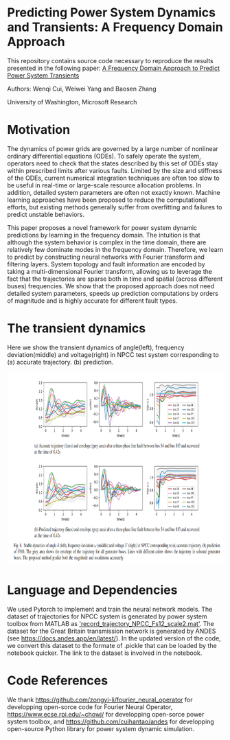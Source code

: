 # Predicting Power System Dynamics and Transients: A Frequency Domain Approach
This repository contains source code necessary to reproduce the results presented in the following paper:
[A Frequency Domain Approach to Predict Power System Transients](https://ieeexplore.ieee.org/abstract/document/10078020)  

Authors: Wenqi Cui, Weiwei Yang and Baosen Zhang  

University of Washington, Microsoft Research 


# Motivation
The dynamics of power grids are governed by a large number of nonlinear ordinary differential equations (ODEs). To safely operate the system, operators need to check that the states described by this set of ODEs stay within prescribed limits after various faults. Limited by the size and stiffness of the ODEs, current numerical integration techniques are often too slow to be useful in real-time or large-scale resource allocation problems. In addition, detailed system parameters are often not exactly known. Machine learning approaches have been proposed to reduce the computational efforts, but existing methods generally suffer from overfitting and failures to predict unstable behaviors.

This paper proposes a novel framework for power system dynamic predictions by learning in the frequency domain. The intuition is that although the system behavior is complex in the time domain, there are relatively few dominate modes in the frequency domain. Therefore, we learn to predict by constructing neural networks with Fourier transform and filtering layers. System topology and fault information are encoded by taking a multi-dimensional Fourier transform, allowing us to leverage the fact that the trajectories are sparse both in time and spatial (across different buses) frequencies. We show that the proposed approach does not need detailed system parameters, speeds up prediction computations by orders of magnitude and is highly accurate for different fault types.


# The transient dynamics
Here we show the transient dynamics of angle(left), frequency deviation(middle) and voltage(right) in NPCC test system corresponding to (a) accurate trajectory. (b) prediction. 

<img src="/Stable_dyn.PNG" height="450px" width="850px" >

# Language and Dependencies
 We used Pytorch to implement and train the neural network models. The dataset of trajectories for NPCC system is generated by power system toolbox from MATLAB as ['record_trajectory_NPCC_Fs12_scale2.mat'](https://drive.google.com/file/d/1CLEt4OXbYG9XX3IKtfaWTDRHTAe1mFs2/view?usp=sharing). The dataset for the Great Britain transmission network is generated by ANDES (see https://docs.andes.app/en/latest/). In the updated version of the code, we convert this dataset to the formate of .pickle that can be loaded by the notebook quicker. The link to the dataset is involved in the notebook.


# Code References
We thank https://github.com/zongyi-li/fourier_neural_operator for developping open-sorce code for Fourier Neural Operator,  https://www.ecse.rpi.edu/~chowj/ for developping  open-sorce power system toolbox, and https://github.com/cuihantao/andes for developping open-source Python library for power system dynamic simulation.
